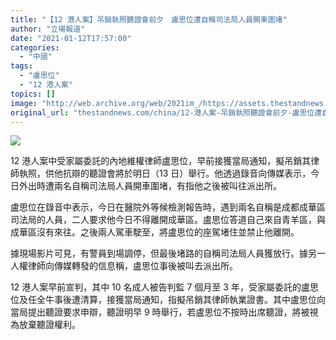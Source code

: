 ```yaml
---
title: "【12 港人案】吊銷執照聽證會前夕　盧思位遭自稱司法局人員開車圍堵"
author: "立場報道"
date: "2021-01-12T17:57:00"
categories:
  - "中國"
tags:
  - "盧思位"
  - "12 港人案"
topics: []
image: "http://web.archive.org/web/2021im_/https://assets.thestandnews.com/media/photos/20200112-47_lXWZV_Milxh8M.png"
original_url: "thestandnews.com/china/12-港人案-吊銷執照聽證會前夕-盧思位遭自稱司法局人員開車圍堵"
---
```

![](http://web.archive.org/web/2021im_/https://assets.thestandnews.com/media/photos/20200112-47_lXWZV_Milxh8M.png)

12 港人案中受家屬委託的內地維權律師盧思位，早前接獲當局通知，擬吊銷其律師執照，供他抗辯的聽證會將於明日（13 日）舉行。他透過錄音向傳媒表示，今日外出時遭兩名自稱司法局人員開車圍堵，有指他之後被叫往派出所。

盧思位在錄音中表示，今日在醫院外等候檢測報告時，遇到兩名自稱是成都成華區司法局的人員，二人要求他今日不得離開成華區。盧思位答道自己來自青羊區，與成華區沒有來往。之後兩人駕車駛至，將盧思位的座駕堵住並禁止他離開。

據現場影片可見，有警員到場調停，但最後堵路的自稱司法局人員獲放行。據另一人權律師向傳媒轉發的信息稱，盧思位事後被叫去派出所。

12 港人案早前宣判，其中 10 名成人被告判監 7 個月至 3 年，受家屬委託的盧思位及任全牛事後遭清算，接獲當局通知，指擬吊銷其律師執業證書。其中盧思位向當局提出聽證要求申辯，聽證明早 9 時舉行，若盧思位不按時出席聽證，將被視為放棄聽證權利。